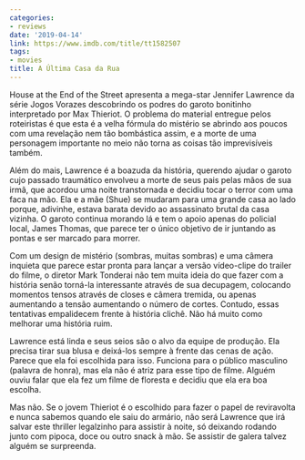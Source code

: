 ```yaml
---
categories:
- reviews
date: '2019-04-14'
link: https://www.imdb.com/title/tt1582507
tags:
- movies
title: A Última Casa da Rua
---
```


House at the End of the Street apresenta a mega-star Jennifer Lawrence da série Jogos Vorazes descobrindo os podres do garoto bonitinho interpretado por Max Thieriot. O problema do material entregue pelos roteiristas é que esta é a velha fórmula do mistério se abrindo aos poucos com uma revelação nem tão bombástica assim, e a morte de uma personagem importante no meio não torna as coisas tão imprevisíveis também.

Além do mais, Lawrence é a boazuda da história, querendo ajudar o garoto cujo passado traumático envolveu a morte de seus pais pelas mãos de sua irmã, que acordou uma noite transtornada e decidiu tocar o terror com uma faca na mão. Ela e a mãe (Shue) se mudaram para uma grande casa ao lado porque, adivinhe, estava barata devido ao assassinato brutal da casa vizinha. O garoto continua morando lá e tem o apoio apenas do policial local, James Thomas, que parece ter o único objetivo de ir juntando as pontas e ser marcado para morrer.

Com um design de mistério (sombras, muitas sombras) e uma câmera inquieta que parece estar pronta para lançar a versão vídeo-clipe do trailer do filme, o diretor Mark Tonderai não tem muita ideia do que fazer com a história senão torná-la interessante através de sua decupagem, colocando momentos tensos através de closes e câmera tremida, ou apenas aumentando a tensão aumentando o número de cortes. Contudo, essas tentativas empalidecem frente à história clichê. Não há muito como melhorar uma história ruim.

Lawrence está linda e seus seios são o alvo da equipe de produção. Ela precisa tirar sua blusa e deixá-los sempre à frente das cenas de ação. Parece que ela foi escolhida para isso. Funciona para o público masculino (palavra de honra), mas ela não é atriz para esse tipo de filme. Alguém ouviu falar que ela fez um filme de floresta e decidiu que ela era boa escolha.

Mas não. Se o jovem Thieriot é o escolhido para fazer o papel de reviravolta e nunca sabemos quando ele saiu do armário, não será Lawrence que irá salvar este thriller legalzinho para assistir à noite, só deixando rodando junto com pipoca, doce ou outro snack à mão. Se assistir de galera talvez alguém se surpreenda.
